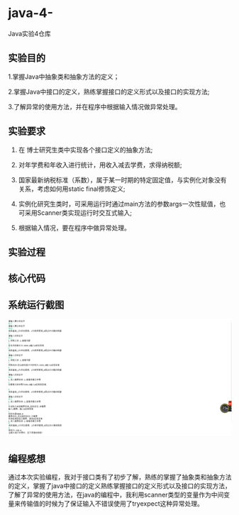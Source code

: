 # java-4-
Java实验4仓库

## 实验目的
   1.掌握Java中抽象类和抽象方法的定义； 
   
   2.掌握Java中接口的定义，熟练掌握接口的定义形式以及接口的实现方法;
   
   3.了解异常的使用方法，并在程序中根据输入情况做异常处理。

## 实验要求
   1.	在 博士研究生类中实现各个接口定义的抽象方法;
   
   2.	对年学费和年收入进行统计，用收入减去学费，求得纳税额;
   
   3.	国家最新纳税标准（系数），属于某一时期的特定固定值，与实例化对象没有关系，考虑如何用static  final修饰定义;
   
   4.	实例化研究生类时，可采用运行时通过main方法的参数args一次性赋值，也可采用Scanner类实现运行时交互式输入;
   
   5.	根据输入情况，要在程序中做异常处理。

 ## 实验过程
   
 ## 核心代码

## 系统运行截图
![result](https://github.com/Gh0st-arch/java-4-/blob/main/img/%E5%BE%AE%E4%BF%A1%E6%88%AA%E5%9B%BE_20201105221007.jpg)
## 编程感想
   通过本次实验编程，我对于接口类有了初步了解，熟练的掌握了抽象类和抽象方法的定义，掌握了java中接口的定义熟练掌握接口的定义形式以及接口的实现方法，了解了异常的使用方法，在java的编程中，我利用scanner类型的变量作为中间变量来传输值的时候为了保证输入不错误使用了tryexpect这种异常处理。
